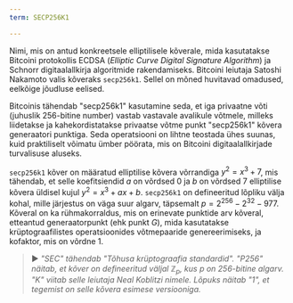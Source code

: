 ```yaml
---
term: SECP256K1

---
```

Nimi, mis on antud konkreetsele elliptilisele kõverale, mida kasutatakse Bitcoini protokollis ECDSA (*Elliptic Curve Digital Signature Algorithm*) ja Schnorr digitaalallkirja algoritmide rakendamiseks. Bitcoini leiutaja Satoshi Nakamoto valis kõveraks `secp256k1`. Sellel on mõned huvitavad omadused, eelkõige jõudluse eelised.

Bitcoinis tähendab "secp256k1" kasutamine seda, et iga privaatne võti (juhuslik 256-bitine number) vastab vastavale avalikule võtmele, milleks liidetakse ja kahekordistatakse privaatse võtme punkt "secp256k1" kõvera generaatori punktiga. Seda operatsiooni on lihtne teostada ühes suunas, kuid praktiliselt võimatu ümber pöörata, mis on Bitcoini digitaalallkirjade turvalisuse aluseks.

`secp256k1` kõver on määratud elliptilise kõvera võrrandiga $y^2 = x^3 + 7$, mis tähendab, et selle koefitsiendid $a$ on võrdsed $0$ ja $b$ on võrdsed $7$ elliptilise kõvera üldisel kujul $y^2 = x^3 + ax + b$. `secp256k1` on defineeritud lõpliku välja kohal, mille järjestus on väga suur algarv, täpsemalt $p = 2^{256} - 2^{32} - 977$. Kõveral on ka rühmakorraldus, mis on erinevate punktide arv kõveral, etteantud generaatorpunkt (ehk punkt $G$), mida kasutatakse krüptograafilistes operatsioonides võtmepaaride genereerimiseks, ja kofaktor, mis on võrdne $1$.

> ► *"SEC" tähendab "Tõhusa krüptograafia standardid". "P256" näitab, et kõver on defineeritud väljal $\mathbb{Z}_p$, kus $p$ on 256-bitine algarv. "K" viitab selle leiutaja Neal Koblitzi nimele. Lõpuks näitab "1", et tegemist on selle kõvera esimese versiooniga.*